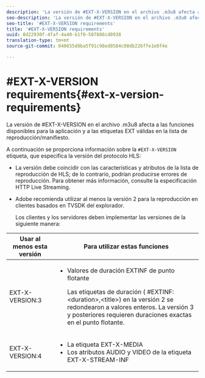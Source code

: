 ```yaml
---
description: 'La versión de #EXT-X-VERSION en el archivo .m3u8 afecta a las funciones disponibles para la aplicación y a las etiquetas EXT válidas en la lista de reproducción/manifiesto.'
seo-description: 'La versión de #EXT-X-VERSION en el archivo .m3u8 afecta a las funciones disponibles para la aplicación y a las etiquetas EXT válidas en la lista de reproducción/manifiesto.'
seo-title: '#EXT-X-VERSION requirements'
title: '#EXT-X-VERSION requirements'
uuid: 8d22930f-4faf-4a40-b1f0-507886cd8938
translation-type: tm+mt
source-git-commit: 040655d8ba5f91c98ed0584c08db226ffe1e0f4e

---
```



# #EXT-X-VERSION requirements{#ext-x-version-requirements}

La versión de #EXT-X-VERSION en el archivo .m3u8 afecta a las funciones disponibles para la aplicación y a las etiquetas EXT válidas en la lista de reproducción/manifiesto.

<!--<a id="section_8850183988124049A001758F117AD3A6"></a>-->

A continuación se proporciona información sobre la `#EXT-X-VERSION` etiqueta, que especifica la versión del protocolo HLS:

* La versión debe coincidir con las características y atributos de la lista de reproducción de HLS; de lo contrario, podrían producirse errores de reproducción. Para obtener más información, consulte la especificación [](https://datatracker.ietf.org/doc/draft-pantos-http-live-streaming/?include_text=1)HTTP Live Streaming.
* Adobe recomienda utilizar al menos la versión 2 para la reproducción en clientes basados en TVSDK del explorador.

   Los clientes y los servidores deben implementar las versiones de la siguiente manera:

<table frame="all" colsep="1" rowsep="1" id="table_62EB98EDD9DE49EC84CB1C7D59BC40E6"> 
 <thead> 
  <tr rowsep="1"> 
   <th colname="1" class="entry"> Usar al menos esta versión </th> 
   <th colname="2" class="entry"> Para utilizar estas funciones </th> 
  </tr> 
 </thead>
 <tbody> 
  <tr rowsep="1"> 
   <td colname="1"> <span class="codeph"> EXT-X-VERSION:3 </span> </td> 
   <td colname="2"> 
    <ul id="ul_C9500D3F934848639C204BF248F139FF"> 
     <li id="li_535A7E3FABCB46FE872A7EA5DE2A1784">Valores de duración <span class="codeph"> EXTINF de punto flotante </span> <p>Las etiquetas de duración ( <span class="codeph"> #EXTINF: </span>&lt;duration&gt;,&lt;title&gt;) en la versión 2 se redondearon a valores enteros. La versión 3 y posteriores requieren duraciones exactas en el punto flotante. </p> </li> 
    </ul> </td> 
  </tr> 
  <tr rowsep="0"> 
   <td colname="1"> <span class="codeph"> EXT-X-VERSION:4 </span> </td> 
   <td colname="2"> 
    <ul id="ul_3355A6CBBE2141DDB92660BB4B604D70"> 
     <li id="li_A7783AFF99854EFBBAECD2967E4CBF2B">La <span class="codeph"> etiqueta EXT-X-MEDIA </span> </li> 
     <li id="li_15AE652F33C1454AA90DDC65E7D6C2FD">Los <span class="codeph"> atributos AUDIO </span> y <span class="codeph"> VIDEO </span> de la etiqueta <span class="codeph"> EXT-X-STREAM-INF </span> </li> 
    </ul> </td> 
  </tr> 
 </tbody> 
</table>

